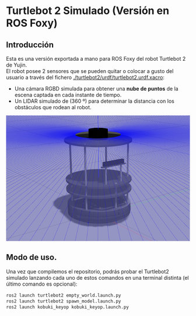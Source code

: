 # Turtlebot 2 Simulado (Versión en ROS Foxy)
## Introducción
Esta es una versión exportada a mano para ROS Foxy del robot Turtlebot 2 de Yujin.  
El robot posee 2 sensores que se pueden quitar o colocar a gusto del usuario a través del fichero [./turtlebot2/urdf/turtlebot2.urdf.xacro](https://github.com/RoboticsLabURJC/2021-tfg-carlos-caminero/blob/main/turtlebot2/turtlebot2/urdf/turtlebot2.urdf.xacro):

* Una cámara RGBD simulada para obtener una **nube de puntos** de la escena captada en cada instante de tiempo.
* Un LIDAR simulado de (360 º) para determinar la distancia con los obstáculos que rodean al robot.

![](https://github.com/RoboticsLabURJC/2021-tfg-carlos-caminero/blob/main/docs/images/turtlebot2-sim-v2.png)

## Modo de uso.
Una vez que compilemos el repositorio, podrás probar el Turtlebot2 simulado lanzando cada uno de estos comandos en una terminal distinta (el último comando es opcional):
~~~
ros2 launch turtlebot2 empty_world.launch.py
ros2 launch turtlebot2 spawn_model.launch.py
ros2 launch kobuki_keyop kobuki_keyop.launch.py
~~~

